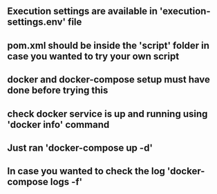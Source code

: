 ## Execution settings are available in 'execution-settings.env' file

## pom.xml should be inside the 'script' folder in case you wanted to try your own script

## docker and docker-compose setup must have done before trying this

## check docker service is up and running using 'docker info' command

## Just ran 'docker-compose up -d'

## In case you wanted to check the log 'docker-compose logs -f'
